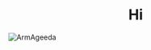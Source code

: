 <h1 align="center">Hi</h1>
<p><img src="https://komarev.com/ghpvc/?username=ArmAgeeda&label=Profile%20views&color=0e75b6&style=flat" alt="ArmAgeeda" /"></p>
